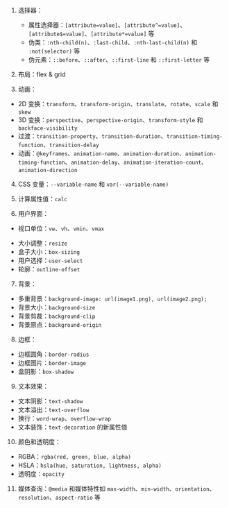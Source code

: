 1. 选择器：

   - 属性选择器：`[attribute=value]`、`[attribute^=value]`、`[attribute$=value]`、`[attribute*=value]` 等
   - 伪类：`:nth-child(n)`、`:last-child`、`:nth-last-child(n)` 和 `:not(selector)` 等
   - 伪元素：`::before`、`::after`、`::first-line` 和 `::first-letter` 等

2. 布局：flex & grid

3. 动画：

- 2D 变换：`transform`、`transform-origin`、`translate`、`rotate`、`scale` 和 `skew`
- 3D 变换：`perspective`、`perspective-origin`、`transform-style` 和 `backface-visibility`
- 过渡：`transition-property`、`transition-duration`、`transition-timing-function`、`transition-delay`
- 动画：`@keyframes`、`animation-name`、`animation-duration`、`animation-timing-function`、`animation-delay`、`animation-iteration-count`、`animation-direction`

4. CSS 变量：`--variable-name` 和 `var(--variable-name)`
5. 计算属性值：`calc`

6. 用户界面：

- 视口单位：`vw`、`vh`、`vmin`、`vmax`
* 大小调整：`resize`
* 盒子大小：`box-sizing`
* 用户选择：`user-select`
* 轮廓：`outline-offset`

7. 背景：

- 多重背景：`background-image: url(image1.png), url(image2.png);`
- 背景大小：`background-size`
- 背景剪裁：`background-clip`
- 背景原点：`background-origin`

8. 边框：

- 边框圆角：`border-radius`
- 边框图片：`border-image`
- 盒阴影：`box-shadow`

9. 文本效果：

- 文本阴影：`text-shadow`
- 文本溢出：`text-overflow`
- 换行：`word-wrap`、`overflow-wrap`
- 文本装饰：`text-decoration` 的新属性值

10. 颜色和透明度：

- RGBA：`rgba(red, green, blue, alpha)`
- HSLA：`hsla(hue, saturation, lightness, alpha)`
- 透明度：`opacity`

11. 媒体查询：`@media` 和媒体特性如 `max-width`、`min-width`、`orientation`、`resolution`、`aspect-ratio` 等
